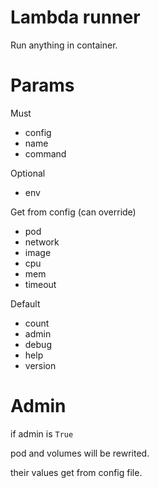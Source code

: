 Lambda runner
=============

Run anything in container.

Params
======

Must

* config
* name
* command

Optional

* env

Get from config (can override)

* pod
* network
* image
* cpu
* mem
* timeout

Default

* count
* admin
* debug
* help
* version

Admin
======

if admin is `True`

pod and volumes will be rewrited.

their values get from config file.

